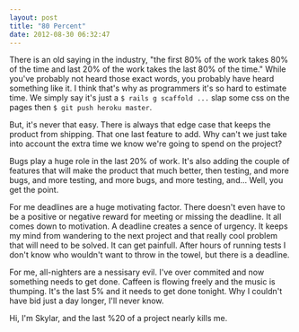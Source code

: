 ```yaml
---
layout: post
title: "80 Percent"
date: 2012-08-30 06:32:47
---
```


There is an old saying in the industry, "the first 80% of the work takes 80% of the time and last 20% of the work takes the last 80% of the time."  While you've probably not heard those exact words, you probably have heard something like it.  I think that's why as programmers it's so hard to estimate time.  We simply say it's just a `$ rails g scaffold ...` slap some css on the pages then `$ git push heroku master`.

But, it's never that easy.  There is always that edge case that keeps the product from shipping.  That one last feature to add.  Why can't we just take into account the extra time we know we're going to spend on the project?

Bugs play a huge role in the last 20% of work.  It's also adding the couple of features that will make the product that much better, then testing, and more bugs, and more testing, and more bugs, and more testing, and... Well, you get the point.

For me deadlines are a huge motivating factor.  There doesn't even have to be a positive or negative reward for meeting or missing the deadline.  It all comes down to motivation.  A deadline creates a sence of urgency.  It keeps my mind from wandering to the next project and that really cool problem that will need to be solved.  It can get painfull.  After hours of running tests I don't know who wouldn't want to throw in the towel, but there is a deadline.

For me, all-nighters are a nessisary evil.  I've over commited and now something needs to get done.  Caffeen is flowing freely and the music is thumping.  It's the last 5% and it needs to get done tonight.  Why I couldn't have bid just a day longer, I'll never know.

Hi, I'm Skylar, and the last %20 of a project nearly kills me.
